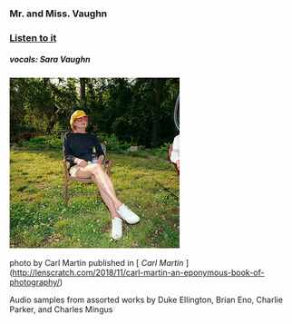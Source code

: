 ### Mr. and Miss. Vaughn

### [Listen to it](mmVaughn.mp3)

##### vocals: Sara Vaughn

<img src="saraThumb.jpeg">

photo by Carl Martin published in [ *Carl Martin* ] (http://lenscratch.com/2018/11/carl-martin-an-eponymous-book-of-photography/)

Audio samples from assorted works by Duke Ellington, Brian Eno, Charlie Parker, and Charles Mingus

